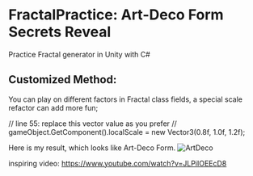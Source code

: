 # FractalPractice: Art-Deco Form Secrets Reveal
Practice Fractal generator in Unity with C#


## Customized Method:
You can play on different factors in Fractal class fields, a special scale refactor can add more fun;

// line 55: replace this vector value as you prefer
// gameObject.GetComponent<Transform>().localScale = new Vector3(0.8f, 1.0f, 1.2f); 

Here is my result, which looks like Art-Deco Form.
![ArtDeco](https://user-images.githubusercontent.com/46050895/86531702-19110700-bef6-11ea-992f-b0e755beeea8.png)

inspiring video: https://www.youtube.com/watch?v=JLPiIOEEcD8
